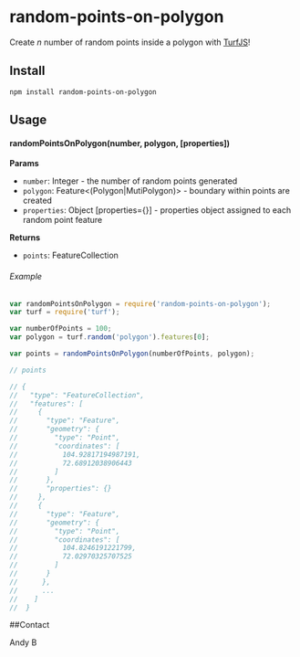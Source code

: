 random-points-on-polygon
=============================

Create _n_ number of random points inside a polygon with [TurfJS](http://turfjs.org/)!

## Install

`npm install random-points-on-polygon`

## Usage

#### randomPointsOnPolygon(number, polygon, [properties])

__Params__
- `number`: Integer - the number of random points generated
- `polygon`: Feature<(Polygon|MutiPolygon)> - boundary within points are created
- `properties`: Object [properties={}] - properties object assigned to each random point feature

__Returns__
- `points`: FeatureCollection<Points>

###### Example
```js
var randomPointsOnPolygon = require('random-points-on-polygon');
var turf = require('turf');

var numberOfPoints = 100;
var polygon = turf.random('polygon').features[0];

var points = randomPointsOnPolygon(numberOfPoints, polygon);

// points

// {
//   "type": "FeatureCollection",
//   "features": [
//     {
//       "type": "Feature",
//       "geometry": {
//         "type": "Point",
//         "coordinates": [
//           104.92817194987191,
//           72.68912038906443
//         ]
//       },
//       "properties": {}
//     },
//     {
//       "type": "Feature",
//       "geometry": {
//         "type": "Point",
//         "coordinates": [
//           104.8246191221799,
//           72.02970325707525
//         ]
//       }
//      },
//      ...
//    ]
//  }


```

##Contact

Andy B
